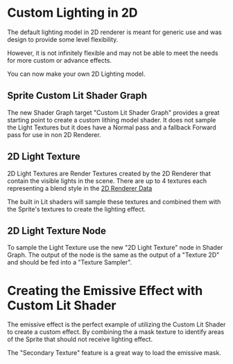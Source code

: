 # Custom Lighting in 2D

The default lighting model in 2D renderer is meant for generic use and was design to provide some level flexibility. 

However, it is not infinitely flexible and may not be able to meet the needs for more custom or advance effects. 

You can now make your own 2D Lighting model.

## Sprite Custom Lit Shader Graph
The new Shader Graph target "Custom Lit Shader Graph" provides a great starting point to create a custom lithing model shader. It does not sample the Light Textures but it does have a Normal pass and a fallback Forward pass for use in non 2D Renderer.

## 2D Light Texture
2D Light Textures are Render Textures created by the 2D Renderer that contain the visible lights in the scene. There are up to 4 textures each representing a blend style in the [2D Renderer Data](2DRendererData_overview.md)

The built in Lit shaders will sample these textures and combined them with the Sprite's textures to create the lighting effect. 

## 2D Light Texture Node
To sample the Light Texture use the new "2D Light Texture" node in Shader Graph. The output of the node is the same as the output of a "Texture 2D" and should be fed into a "Texture Sampler".

# Creating the Emissive Effect with Custom Lit Shader
The emissive effect is the perfect example of utilizing the Custom Lit Shader to create a custom effect. By combining the a mask texture to identify areas of the Sprite that should not receive lighting effect. 

The "Secondary Texture" feature is a great way to load the emissive mask.